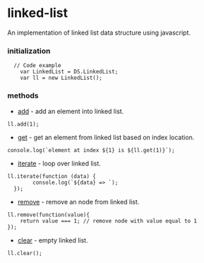 # linked-list 

An implementation of linked list data structure using javascript.

### initialization 

```
  // Code example
    var LinkedList = DS.LinkedList;
    var ll = new LinkedList();
```

### methods 
* [add](./ll.js) - add an element into linked list.
```
ll.add(1);
```

* [get](./ll.js) - get an element from linked list based on index location.
```
console.log(`element at index ${1} is ${ll.get(1)}`);
```

* [iterate](./ll.js) - loop over linked list.
```
ll.iterate(function (data) {
        console.log(`${data} => `);
  });
```

* [remove](./ll.js) - remove an node from linked list.
```
ll.remove(function(value){
    return value === 1; // remove node with value equal to 1
});
```

* [clear](./ll.js) - empty linked list. 
```
ll.clear();
```
